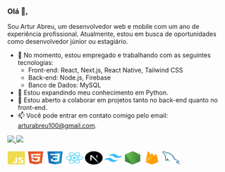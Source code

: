 ### Olá 👋,

Sou Artur Abreu, um desenvolvedor web e mobile com um ano de experiência profissional. Atualmente, estou em busca de oportunidades como desenvolvedor júnior ou estagiário.

- 🔭 No momento, estou empregado e trabalhando com as seguintes tecnologias:
  - Front-end: React, Next.js, React Native, Tailwind CSS
  - Back-end: Node.js, Firebase
  - Banco de Dados: MySQL
- 🌱 Estou expandindo meu conhecimento em Python.
- 👯 Estou aberto a colaborar em projetos tanto no back-end quanto no front-end.
- 📫 Você pode entrar em contato comigo pelo email: arturabreu100@gmail.com.

<div>
  <a href="https://github.com/arturabreudev">
    <img height="180em" src="https://github-readme-stats.vercel.app/api?username=arturabreudev&show_icons=true&theme=tokyonight&include_all_commits=true&count_private=true"/>
    <img height="180em" src="https://github-readme-stats.vercel.app/api/top-langs/?username=arturabreudev&layout=compact&langs_count=6&theme=tokyonight"/>
  </a>
</div>

<div style="display: inline_block"><br>
  <img align="center" alt="JavaScript" height="30" width="40" src="https://raw.githubusercontent.com/devicons/devicon/master/icons/javascript/javascript-plain.svg">
  <img align="center" alt="HTML5" height="30" width="40" src="https://raw.githubusercontent.com/devicons/devicon/master/icons/html5/html5-original.svg">
  <img align="center" alt="CSS3" height="30" width="40" src="https://raw.githubusercontent.com/devicons/devicon/master/icons/css3/css3-original.svg">
  <img align="center" alt="React" height="30" width="40" src="https://raw.githubusercontent.com/devicons/devicon/master/icons/react/react-original.svg">
  <img align="center" alt="Next.js" height="30" width="40" src="https://raw.githubusercontent.com/devicons/devicon/master/icons/nextjs/nextjs-original.svg">
  <img align="center" alt="Tailwind CSS" height="30" width="40" src="https://raw.githubusercontent.com/devicons/devicon/master/icons/tailwindcss/tailwindcss-plain.svg">
  <img align="center" alt="Node.js" height="30" width="40" src="https://raw.githubusercontent.com/devicons/devicon/master/icons/nodejs/nodejs-original.svg">
  <img align="center" alt="Firebase" height="30" width="40" src="https://raw.githubusercontent.com/devicons/devicon/master/icons/firebase/firebase-plain.svg">
  <img align="center" alt="MySQL" height="30" width="40" src="https://raw.githubusercontent.com/devicons/devicon/master/icons/mysql/mysql-original.svg">
</div>
